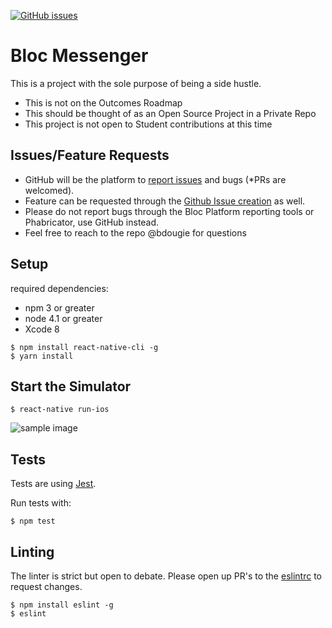  [![GitHub issues](https://img.shields.io/github/issues/Bloc/Messenger.svg)](https://github.com/Bloc/Messenger/issues)
 
# Bloc Messenger
 
 This is a project with the sole purpose of being a side hustle.
 - This is not on the Outcomes Roadmap
 - This should be thought of as an Open Source Project in a Private Repo
 - This project is not open to Student contributions at this time
 
 ## Issues/Feature Requests
 
 - GitHub will be the platform to [report issues](https://github.com/bdougie/BlocMessenger/issues/new) and bugs (*PRs are welcomed).
 - Feature can be requested through the [Github Issue creation](https://github.com/bdougie/BlocMessenger/issues/new) as well.
 - Please do not report bugs through the Bloc Platform reporting tools or Phabricator, use GitHub instead. 
 - Feel free to reach to the repo @bdougie for questions
 
 
 ## Setup
 required dependencies:
 - npm 3 or greater
 - node 4.1 or greater
 - Xcode 8
 
 ```
 $ npm install react-native-cli -g
 $ yarn install 
 ```
 
 ## Start the Simulator
 
 ```
 $ react-native run-ios
 ```
 
 ![sample image](http://i.imgur.com/xVetwhwm.png)
 
 ## Tests
 Tests are using [Jest](https://facebook.github.io/jest/).
 
 Run tests with:
 ```
 $ npm test
 ```
 
 ## Linting
 
 The linter is strict but open to debate. Please open up PR's to the [eslintrc](https://github.com/Bloc/BlocMessenger/blob/master/.eslintrc) to request changes.
 
 ```
 $ npm install eslint -g
 $ eslint
 ```
